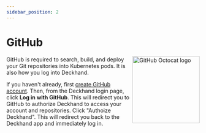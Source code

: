 ```yaml
---
sidebar_position: 2
---
```


# GitHub

<img align="right" src="/img/github.svg" alt="GitHub Octocat logo" width="175" />

GitHub is required to search, build, and deploy your Git repositories into Kubernetes pods. It is also how you log into Deckhand.

If you haven't already, first [create GitHub account](https://github.com/signup). Then, from the Deckhand login page, click **Log in with GitHub**. This will redirect you to GitHub to authorize Deckhand to access your account and repositories. Click "Authoize Deckhand". This will redirect you back to the Deckhand app and immediately log in.
